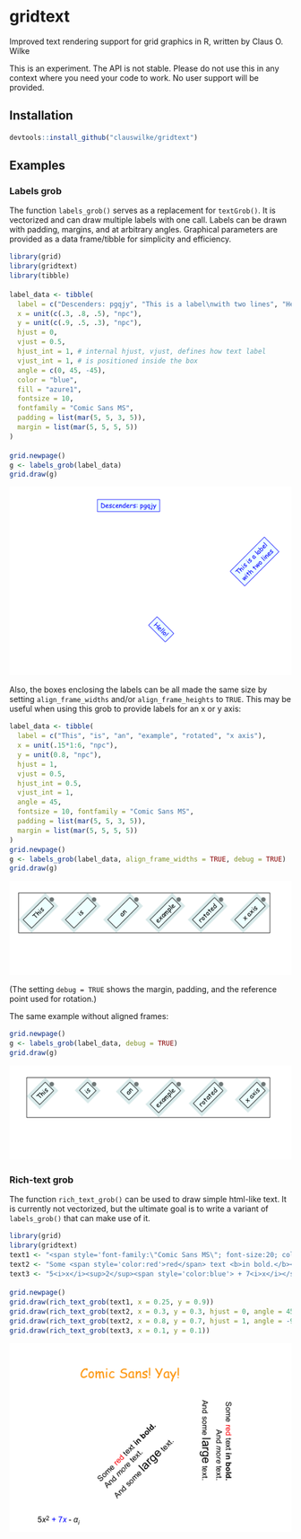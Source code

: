 
<!-- README.md is generated from README.Rmd. Please edit that file -->

# gridtext

Improved text rendering support for grid graphics in R, written by Claus
O. Wilke

This is an experiment. The API is not stable. Please do not use this in
any context where you need your code to work. No user support will be
provided.

## Installation

``` r
devtools::install_github("clauswilke/gridtext")
```

## Examples

### Labels grob

The function `labels_grob()` serves as a replacement for `textGrob()`.
It is vectorized and can draw multiple labels with one call. Labels can
be drawn with padding, margins, and at arbitrary angles. Graphical
parameters are provided as a data frame/tibble for simplicity and
efficiency.

``` r
library(grid)
library(gridtext)
library(tibble)

label_data <- tibble(
  label = c("Descenders: pgqjy", "This is a label\nwith two lines", "Hello!"),
  x = unit(c(.3, .8, .5), "npc"),
  y = unit(c(.9, .5, .3), "npc"),
  hjust = 0,
  vjust = 0.5,
  hjust_int = 1, # internal hjust, vjust, defines how text label
  vjust_int = 1, # is positioned inside the box
  angle = c(0, 45, -45),
  color = "blue",
  fill = "azure1",
  fontsize = 10,
  fontfamily = "Comic Sans MS",
  padding = list(mar(5, 5, 3, 5)),
  margin = list(mar(5, 5, 5, 5))
)

grid.newpage()
g <- labels_grob(label_data)
grid.draw(g)
```

![](man/figures/README-unnamed-chunk-3-1.png)<!-- -->

Also, the boxes enclosing the labels can be all made the same size by
setting `align_frame_widths` and/or `align_frame_heights` to `TRUE`.
This may be useful when using this grob to provide labels for an x or y
axis:

``` r
label_data <- tibble(
  label = c("This", "is", "an", "example", "rotated", "x axis"),
  x = unit(.15*1:6, "npc"),
  y = unit(0.8, "npc"),
  hjust = 1,
  vjust = 0.5,
  hjust_int = 0.5,
  vjust_int = 1,
  angle = 45,
  fontsize = 10, fontfamily = "Comic Sans MS",
  padding = list(mar(5, 5, 3, 5)),
  margin = list(mar(5, 5, 5, 5))
)
grid.newpage()
g <- labels_grob(label_data, align_frame_widths = TRUE, debug = TRUE)
grid.draw(g)
```

![](man/figures/README-unnamed-chunk-4-1.png)<!-- -->

(The setting `debug = TRUE` shows the margin, padding, and the reference
point used for rotation.)

The same example without aligned frames:

``` r
grid.newpage()
g <- labels_grob(label_data, debug = TRUE)
grid.draw(g)
```

![](man/figures/README-unnamed-chunk-5-1.png)<!-- -->

### Rich-text grob

The function `rich_text_grob()` can be used to draw simple html-like
text. It is currently not vectorized, but the ultimate goal is to write
a variant of `labels_grob()` that can make use of it.

``` r
library(grid)
library(gridtext)
text1 <- "<span style='font-family:\"Comic Sans MS\"; font-size:20; color:orange'>Comic Sans! Yay!</span>"
text2 <- "Some <span style='color:red'>red</span> text <b>in bold.</b><br>And <i>more</i> text.<br>And some <span style='font-size:18'>large</span> text."
text3 <- "5<i>x</i><sup>2</sup><span style='color:blue'> + 7<i>x</i></span> - <i>α<sub>i</sub></i>"

grid.newpage()
grid.draw(rich_text_grob(text1, x = 0.25, y = 0.9))
grid.draw(rich_text_grob(text2, x = 0.3, y = 0.3, hjust = 0, angle = 45))
grid.draw(rich_text_grob(text2, x = 0.8, y = 0.7, hjust = 1, angle = -90))
grid.draw(rich_text_grob(text3, x = 0.1, y = 0.1))
```

![](man/figures/README-unnamed-chunk-6-1.png)<!-- -->
